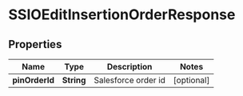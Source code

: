 

# SSIOEditInsertionOrderResponse


## Properties

Name | Type | Description | Notes
------------ | ------------- | ------------- | -------------
**pinOrderId** | **String** | Salesforce order id |  [optional]



